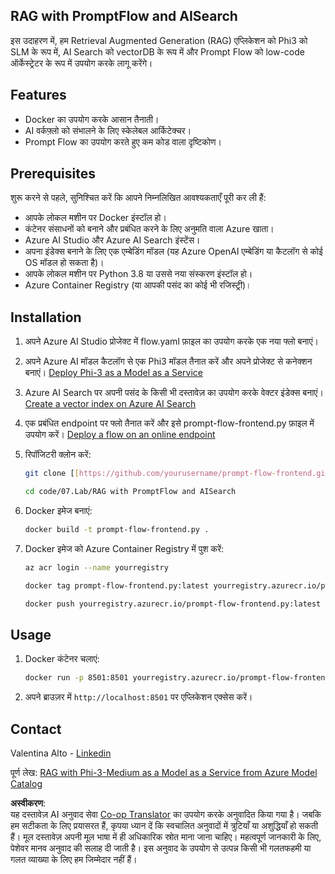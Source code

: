 <!--
CO_OP_TRANSLATOR_METADATA:
{
  "original_hash": "8ec74e4a49934dad78bc52dcb898359c",
  "translation_date": "2025-07-16T17:07:06+00:00",
  "source_file": "code/07.Lab/RAG_with_PromptFlow_and_AISearch/README.md",
  "language_code": "hi"
}
-->
## RAG with PromptFlow and AISearch

इस उदाहरण में, हम Retrieval Augmented Generation (RAG) एप्लिकेशन को Phi3 को SLM के रूप में, AI Search को vectorDB के रूप में और Prompt Flow को low-code ऑर्केस्ट्रेटर के रूप में उपयोग करके लागू करेंगे।

## Features

- Docker का उपयोग करके आसान तैनाती।
- AI वर्कफ़्लो को संभालने के लिए स्केलेबल आर्किटेक्चर।
- Prompt Flow का उपयोग करते हुए कम कोड वाला दृष्टिकोण।

## Prerequisites

शुरू करने से पहले, सुनिश्चित करें कि आपने निम्नलिखित आवश्यकताएँ पूरी कर ली हैं:

- आपके लोकल मशीन पर Docker इंस्टॉल हो।
- कंटेनर संसाधनों को बनाने और प्रबंधित करने के लिए अनुमति वाला Azure खाता।
- Azure AI Studio और Azure AI Search इंस्टेंस।
- अपना इंडेक्स बनाने के लिए एक एम्बेडिंग मॉडल (यह Azure OpenAI एम्बेडिंग या कैटलॉग से कोई OS मॉडल हो सकता है)।
- आपके लोकल मशीन पर Python 3.8 या उससे नया संस्करण इंस्टॉल हो।
- Azure Container Registry (या आपकी पसंद का कोई भी रजिस्ट्री)।

## Installation

1. अपने Azure AI Studio प्रोजेक्ट में flow.yaml फ़ाइल का उपयोग करके एक नया फ्लो बनाएं।
2. अपने Azure AI मॉडल कैटलॉग से एक Phi3 मॉडल तैनात करें और अपने प्रोजेक्ट से कनेक्शन बनाएं। [Deploy Phi-3 as a Model as a Service](https://learn.microsoft.com/azure/machine-learning/how-to-deploy-models-phi-3?view=azureml-api-2&tabs=phi-3-mini)
3. Azure AI Search पर अपनी पसंद के किसी भी दस्तावेज़ का उपयोग करके वेक्टर इंडेक्स बनाएं। [Create a vector index on Azure AI Search](https://learn.microsoft.com/azure/search/search-how-to-create-search-index?tabs=portal)
4. एक प्रबंधित endpoint पर फ्लो तैनात करें और इसे prompt-flow-frontend.py फ़ाइल में उपयोग करें। [Deploy a flow on an online endpoint](https://learn.microsoft.com/azure/ai-studio/how-to/flow-deploy)
5. रिपॉजिटरी क्लोन करें:

    ```sh
    git clone [[https://github.com/yourusername/prompt-flow-frontend.git](https://github.com/microsoft/Phi-3CookBook.git)](https://github.com/microsoft/Phi-3CookBook.git)
    
    cd code/07.Lab/RAG with PromptFlow and AISearch
    ```

6. Docker इमेज बनाएं:

    ```sh
    docker build -t prompt-flow-frontend.py .
    ```

7. Docker इमेज को Azure Container Registry में पुश करें:

    ```sh
    az acr login --name yourregistry
    
    docker tag prompt-flow-frontend.py:latest yourregistry.azurecr.io/prompt-flow-frontend.py:latest
    
    docker push yourregistry.azurecr.io/prompt-flow-frontend.py:latest
    ```

## Usage

1. Docker कंटेनर चलाएं:

    ```sh
    docker run -p 8501:8501 yourregistry.azurecr.io/prompt-flow-frontend.py:latest
    ```

2. अपने ब्राउज़र में `http://localhost:8501` पर एप्लिकेशन एक्सेस करें।

## Contact

Valentina Alto - [Linkedin](https://www.linkedin.com/in/valentina-alto-6a0590148/)

पूर्ण लेख: [RAG with Phi-3-Medium as a Model as a Service from Azure Model Catalog](https://medium.com/@valentinaalto/rag-with-phi-3-medium-as-a-model-as-a-service-from-azure-model-catalog-62e1411948f3)

**अस्वीकरण**:  
यह दस्तावेज़ AI अनुवाद सेवा [Co-op Translator](https://github.com/Azure/co-op-translator) का उपयोग करके अनुवादित किया गया है। जबकि हम सटीकता के लिए प्रयासरत हैं, कृपया ध्यान दें कि स्वचालित अनुवादों में त्रुटियाँ या अशुद्धियाँ हो सकती हैं। मूल दस्तावेज़ अपनी मूल भाषा में ही अधिकारिक स्रोत माना जाना चाहिए। महत्वपूर्ण जानकारी के लिए, पेशेवर मानव अनुवाद की सलाह दी जाती है। इस अनुवाद के उपयोग से उत्पन्न किसी भी गलतफहमी या गलत व्याख्या के लिए हम जिम्मेदार नहीं हैं।